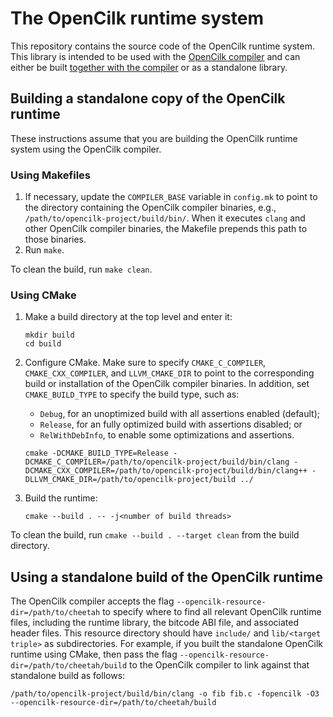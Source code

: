 # The OpenCilk runtime system

This repository contains the source code of the OpenCilk runtime system.  This library is intended to be used with the [OpenCilk compiler](https://github.com/OpenCilk/opencilk-project) and can either be built [together with the compiler](https://www.opencilk.org/doc/users-guide/build-opencilk-from-source/) or as a standalone library.

## Building a standalone copy of the OpenCilk runtime

These instructions assume that you are building the OpenCilk runtime system using the OpenCilk compiler.

### Using Makefiles

1. If necessary, update the `COMPILER_BASE` variable in `config.mk` to point to the directory containing the OpenCilk compiler binaries, e.g., `/path/to/opencilk-project/build/bin/`.  When it executes `clang` and other OpenCilk compiler binaries, the Makefile prepends this path to those binaries.
2. Run `make`.

To clean the build, run `make clean`.

### Using CMake

1. Make a build directory at the top level and enter it:

    ```console
    mkdir build
    cd build
    ```

2. Configure CMake.  Make sure to specify `CMAKE_C_COMPILER`, `CMAKE_CXX_COMPILER`, and `LLVM_CMAKE_DIR` to point to the corresponding build or installation of the OpenCilk compiler binaries.  In addition, set `CMAKE_BUILD_TYPE` to specify the build type, such as:

   - `Debug`, for an unoptimized build with all assertions enabled (default);
   - `Release`, for an fully optimized build with assertions disabled; or
   - `RelWithDebInfo`, to enable some optimizations and assertions.

    ```console
    cmake -DCMAKE_BUILD_TYPE=Release -DCMAKE_C_COMPILER=/path/to/opencilk-project/build/bin/clang -DCMAKE_CXX_COMPILER=/path/to/opencilk-project/build/bin/clang++ -DLLVM_CMAKE_DIR=/path/to/opencilk-project/build ../
    ```

3. Build the runtime:

    ```console
    cmake --build . -- -j<number of build threads>
    ```

To clean the build, run `cmake --build . --target clean` from the build directory.

## Using a standalone build of the OpenCilk runtime

The OpenCilk compiler accepts the flag `--opencilk-resource-dir=/path/to/cheetah` to specify where to find all relevant OpenCilk runtime files, including the runtime library, the bitcode ABI file, and associated header files.  This resource directory should have `include/` and `lib/<target triple>` as subdirectories.  For example, if you built the standalone OpenCilk runtime using CMake, then pass the flag `--opencilk-resource-dir=/path/to/cheetah/build` to the OpenCilk compiler to link against that standalone build as follows:

```console
/path/to/opencilk-project/build/bin/clang -o fib fib.c -fopencilk -O3 --opencilk-resource-dir=/path/to/cheetah/build
```
